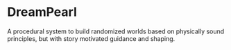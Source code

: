 # DreamPearl
A procedural system to build randomized worlds based on physically sound principles, but with story motivated guidance and shaping.

